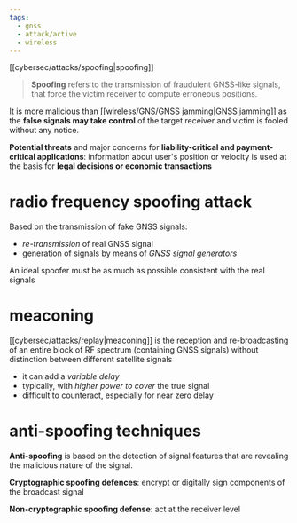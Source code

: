 ```yaml
---
tags:
  - gnss
  - attack/active
  - wireless
---
```

[[cybersec/attacks/spoofing|spoofing]]

> **Spoofing** refers to the transmission of fraudulent GNSS-like signals, that force the victim receiver to compute erroneous positions.

It is more malicious than [[wireless/GNS/GNSS jamming|GNSS jamming]] as the **false signals may take control** of the target receiver and victim is fooled without any notice.


**Potential threats** and major concerns for **liability-critical and payment-critical applications**: information about user's position or velocity is used at the basis for **legal decisions or economic transactions**

# radio frequency spoofing attack
Based on the transmission of fake GNSS signals:
- *re-transmission* of real GNSS signal
- generation of signals by means of *GNSS signal generators*

An ideal spoofer must be as much as possible consistent with the real signals 


# meaconing
[[cybersec/attacks/replay|meaconing]] is the reception and re-broadcasting of an entire block of RF spectrum (containing GNSS signals) without distinction between different satellite signals
- it can add a *variable delay*
- typically, with *higher power to cover* the true signal
- difficult to counteract, especially for near zero delay


# anti-spoofing techniques

**Anti-spoofing** is based on the detection of signal features that are revealing the malicious nature of the signal.

**Cryptographic spoofing defences**: encrypt or digitally sign components of the broadcast signal

**Non-cryptographic spoofing defense**: act at the receiver level